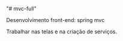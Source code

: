 "# mvc-full" 

Desenvolvimento front-end: spring mvc

Trabalhar nas telas e na criação de serviços.


